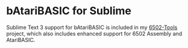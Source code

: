 # bAtariBASIC for Sublime

Sublime Text 3 support for bAtariBASIC is included in my [6502-Tools](https://github.com/thinkyhead/6502-Tools) project, which also includes enhanced support for 6502 Assembly and AtariBASIC.